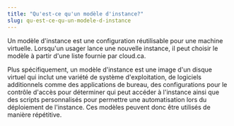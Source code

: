 ```yaml
---
title: "Qu'est-ce qu'un modèle d'instance?"
slug: qu-est-ce-qu-un-modele-d-instance
---
```


Un modèle d'instance est une configuration réutilisable pour une machine virtuelle. Lorsqu'un usager lance une nouvelle instance, il peut choisir le modèle à partir d'une liste fournie par cloud.ca.

Plus spécifiquement, un modèle d'instance est une image d'un disque virtuel qui inclut une variété de système d'exploitation, de logiciels additionnels comme des applications de bureau, des configurations pour le contrôle d'accès pour déterminer qui peut accéder à l'instance ainsi que des scripts personnalisés pour permettre une automatisation lors du déploiement de l'instance. Ces modèles peuvent donc être utilisés de manière répétitive.
